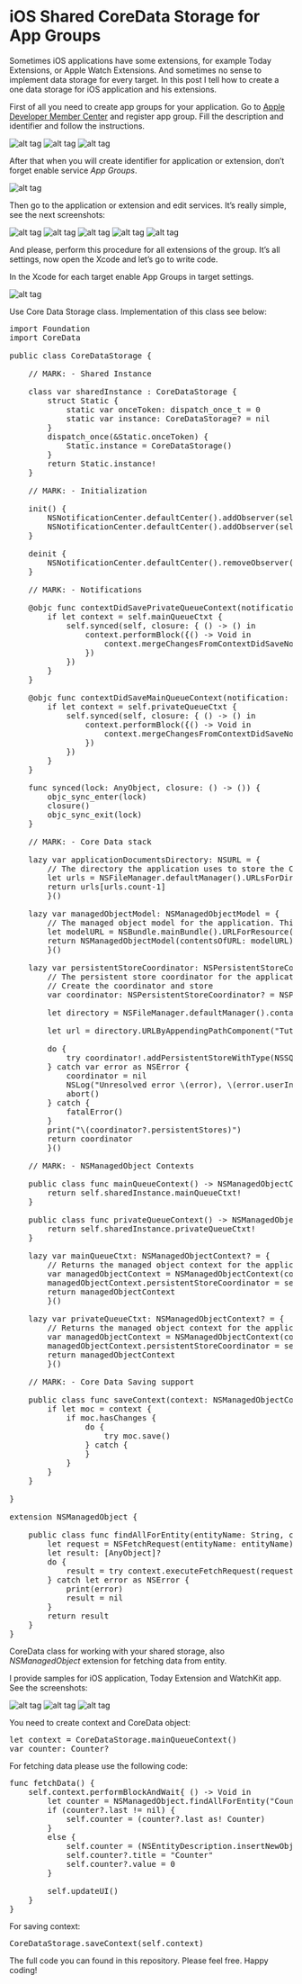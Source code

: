 # iOS Shared CoreData Storage for App Groups

Sometimes iOS applications have some extensions, for example Today Extensions, or Apple Watch Extensions. And sometimes no sense to implement data storage for every target. In this post I tell how to create a one data storage for iOS application and his extensions.

First of all you need to create app groups for your application. Go to <a href="https://developer.apple.com/membercenter/">Apple Developer Member Center</a> and register app group. Fill the description and identifier and follow the instructions.

![alt tag](https://raw.github.com/maximbilan/iOS-Shared-CoreData-Storage-for-App-Groups/master/screenshots/1.png)
![alt tag](https://raw.github.com/maximbilan/iOS-Shared-CoreData-Storage-for-App-Groups/master/screenshots/2.png)
![alt tag](https://raw.github.com/maximbilan/iOS-Shared-CoreData-Storage-for-App-Groups/master/screenshots/3.png)

After that when you will create identifier for application or extension, don’t forget enable service <i>App Groups</i>.

![alt tag](https://raw.github.com/maximbilan/iOS-Shared-CoreData-Storage-for-App-Groups/master/screenshots/4.png)

Then go to the application or extension and edit services. It’s really simple, see the next screenshots:

![alt tag](https://raw.github.com/maximbilan/iOS-Shared-CoreData-Storage-for-App-Groups/master/screenshots/5.png)
![alt tag](https://raw.github.com/maximbilan/iOS-Shared-CoreData-Storage-for-App-Groups/master/screenshots/6.png)
![alt tag](https://raw.github.com/maximbilan/iOS-Shared-CoreData-Storage-for-App-Groups/master/screenshots/7.png)
![alt tag](https://raw.github.com/maximbilan/iOS-Shared-CoreData-Storage-for-App-Groups/master/screenshots/8.png)
![alt tag](https://raw.github.com/maximbilan/iOS-Shared-CoreData-Storage-for-App-Groups/master/screenshots/9.png)

And please, perform this procedure for all extensions of the group. It’s all settings, now open the Xcode and let’s go to write code.

In the Xcode for each target enable App Groups in target settings.

![alt tag](https://raw.github.com/maximbilan/iOS-Shared-CoreData-Storage-for-App-Groups/master/screenshots/10.png)

Use Core Data Storage class. Implementation of this class see below:

<pre>
import Foundation
import CoreData

public class CoreDataStorage {
	
	// MARK: - Shared Instance
	
	class var sharedInstance : CoreDataStorage {
		struct Static {
			static var onceToken: dispatch_once_t = 0
			static var instance: CoreDataStorage? = nil
		}
		dispatch_once(&Static.onceToken) {
			Static.instance = CoreDataStorage()
		}
		return Static.instance!
	}
	
	// MARK: - Initialization
	
	init() {
		NSNotificationCenter.defaultCenter().addObserver(self, selector: "contextDidSavePrivateQueueContext:", name: NSManagedObjectContextDidSaveNotification, object: self.privateQueueCtxt)
		NSNotificationCenter.defaultCenter().addObserver(self, selector: "contextDidSaveMainQueueContext:", name: NSManagedObjectContextDidSaveNotification, object: self.mainQueueCtxt)
	}
	
	deinit {
		NSNotificationCenter.defaultCenter().removeObserver(self)
	}
	
	// MARK: - Notifications
	
	@objc func contextDidSavePrivateQueueContext(notification: NSNotification) {
		if let context = self.mainQueueCtxt {
			self.synced(self, closure: { () -> () in
				context.performBlock({() -> Void in
					context.mergeChangesFromContextDidSaveNotification(notification)
				})
			})
		}
	}
	
	@objc func contextDidSaveMainQueueContext(notification: NSNotification) {
		if let context = self.privateQueueCtxt {
			self.synced(self, closure: { () -> () in
				context.performBlock({() -> Void in
					context.mergeChangesFromContextDidSaveNotification(notification)
				})
			})
		}
	}
	
	func synced(lock: AnyObject, closure: () -> ()) {
		objc_sync_enter(lock)
		closure()
		objc_sync_exit(lock)
	}
	
	// MARK: - Core Data stack
	
	lazy var applicationDocumentsDirectory: NSURL = {
		// The directory the application uses to store the Core Data store file. This code uses a directory named 'Bundle identifier' in the application's documents Application Support directory.
		let urls = NSFileManager.defaultManager().URLsForDirectory(.DocumentDirectory, inDomains: .UserDomainMask)
		return urls[urls.count-1]
		}()
	
	lazy var managedObjectModel: NSManagedObjectModel = {
		// The managed object model for the application. This property is not optional. It is a fatal error for the application not to be able to find and load its model.
		let modelURL = NSBundle.mainBundle().URLForResource("TutorialAppGroup", withExtension: "momd")!
		return NSManagedObjectModel(contentsOfURL: modelURL)!
		}()
	
	lazy var persistentStoreCoordinator: NSPersistentStoreCoordinator? = {
		// The persistent store coordinator for the application. This implementation creates and return a coordinator, having added the store for the application to it. This property is optional since there are legitimate error conditions that could cause the creation of the store to fail.
		// Create the coordinator and store
		var coordinator: NSPersistentStoreCoordinator? = NSPersistentStoreCoordinator(managedObjectModel: self.managedObjectModel)
		
		let directory = NSFileManager.defaultManager().containerURLForSecurityApplicationGroupIdentifier("group.com.maximbilan.tutorialappgroup")!
		
		let url = directory.URLByAppendingPathComponent("TutorialAppGroup.sqlite")
		
		do {
			try coordinator!.addPersistentStoreWithType(NSSQLiteStoreType, configuration: nil, URL: url, options: nil)
		} catch var error as NSError {
			coordinator = nil
			NSLog("Unresolved error \(error), \(error.userInfo)")
			abort()
		} catch {
			fatalError()
		}
		print("\(coordinator?.persistentStores)")
		return coordinator
		}()
	
	// MARK: - NSManagedObject Contexts
	
	public class func mainQueueContext() -> NSManagedObjectContext {
		return self.sharedInstance.mainQueueCtxt!
	}
	
	public class func privateQueueContext() -> NSManagedObjectContext {
		return self.sharedInstance.privateQueueCtxt!
	}
	
	lazy var mainQueueCtxt: NSManagedObjectContext? = {
		// Returns the managed object context for the application (which is already bound to the persistent store coordinator for the application.) This property is optional since there are legitimate error conditions that could cause the creation of the context to fail.
		var managedObjectContext = NSManagedObjectContext(concurrencyType:.MainQueueConcurrencyType)
		managedObjectContext.persistentStoreCoordinator = self.persistentStoreCoordinator
		return managedObjectContext
		}()
	
	lazy var privateQueueCtxt: NSManagedObjectContext? = {
		// Returns the managed object context for the application (which is already bound to the persistent store coordinator for the application.) This property is optional since there are legitimate error conditions that could cause the creation of the context to fail.
		var managedObjectContext = NSManagedObjectContext(concurrencyType:.PrivateQueueConcurrencyType)
		managedObjectContext.persistentStoreCoordinator = self.persistentStoreCoordinator
		return managedObjectContext
		}()
	
	// MARK: - Core Data Saving support
	
	public class func saveContext(context: NSManagedObjectContext?) {
		if let moc = context {
			if moc.hasChanges {
				do {
					try moc.save()
				} catch {
				}
			}
		}
	}
	
}

extension NSManagedObject {
	
	public class func findAllForEntity(entityName: String, context: NSManagedObjectContext) -> [AnyObject]? {
		let request = NSFetchRequest(entityName: entityName)
		let result: [AnyObject]?
		do {
			result = try context.executeFetchRequest(request)
		} catch let error as NSError {
			print(error)
			result = nil
		}
		return result
	}
}
</pre>

CoreData class for working with your shared storage, also <i>NSManagedObject</i> extension for fetching data from entity.

I provide samples for iOS application, Today Extension and WatchKit app. See the screenshots:

![alt tag](https://raw.github.com/maximbilan/iOS-Shared-CoreData-Storage-for-App-Groups/master/screenshots/11.png)
![alt tag](https://raw.github.com/maximbilan/iOS-Shared-CoreData-Storage-for-App-Groups/master/screenshots/12.png)
![alt tag](https://raw.github.com/maximbilan/iOS-Shared-CoreData-Storage-for-App-Groups/master/screenshots/13.png)

You need to create context and CoreData object:

<pre>
let context = CoreDataStorage.mainQueueContext()
var counter: Counter?
</pre>

For fetching data please use the following code:

<pre>
func fetchData() {
	self.context.performBlockAndWait{ () -> Void in
		let counter = NSManagedObject.findAllForEntity("Counter", context: self.context)
		if (counter?.last != nil) {
			self.counter = (counter?.last as! Counter)
		}
		else {
			self.counter = (NSEntityDescription.insertNewObjectForEntityForName("Counter", inManagedObjectContext: self.context) as! Counter)
			self.counter?.title = "Counter"
			self.counter?.value = 0
		}
		
		self.updateUI()
	}
}
</pre>

For saving context:

<pre>
CoreDataStorage.saveContext(self.context)
</pre>

The full code you can found in this repository. Please feel free. Happy coding!
